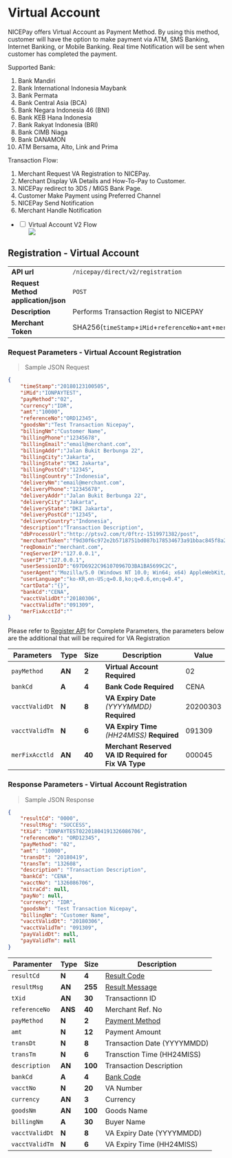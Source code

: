 # Virtual Account
NICEPay offers Virtual Account as Payment Method. By using this method, customer will have the option to make payment via ATM, SMS Banking, Internet Banking, or Mobile Banking. 
Real time Notification will be sent when customer has completed the payment.<br>

Supported Bank:
<ol type="1">
  <li>Bank Mandiri
  <li>Bank International Indonesia Maybank
  <li>Bank Permata
  <li>Bank Central Asia (BCA)
  <li>Bank Negara Indonesia 46 (BNI)
  <li>Bank KEB Hana Indonesia
  <li>Bank Rakyat Indonesia (BRI)
  <li>Bank CIMB Niaga
  <li>Bank DANAMON
  <li>ATM Bersama, Alto, Link and Prima
</ol>

Transaction Flow:
<ol type="1">
  <li>Merchant Request VA Registration to NICEPay.
  <li>Merchant Display VA Details and How-To-Pay to Customer.
  <li>NICEPay redirect to 3DS / MIGS Bank Page.
  <li>Customer Make Payment using Preferred Channel
  <li>NICEPay Send Notification
  <li>Merchant Handle Notification
</ol>

<div class="wrapper">
<ul>
  <li>
    <input type="checkbox" id="list-item-1">
    <label for="list-item-1" class="first">Virtual Account V2 Flow</label>
    <ul>
      <img src="/images/va-normal-v2-flow.png">
    </ul>
  </li>
</ul>
</div>

## Registration - Virtual Account

|                                                           |                                                                                                               |
|-----------------------------------------------------------|---------------------------------------------------------------------------------------------------------------|
| **API url**                                               | `/nicepay/direct/v2/registration`                                                                             |
| **Request Method** **application/json**                   | `POST`                                                                                                        |
| **Description**                                           | Performs Transaction Regist to NICEPAY                                                                        |        
| **Merchant Token**                                        | SHA256(`timeStamp`+`iMid`+`referenceNo`+`amt`+`merchantKey`)                                                  |

### Request Parameters - Virtual Account Registration

> Sample JSON Request

```json
{
    "timeStamp":"20180123100505",
    "iMid":"IONPAYTEST",
    "payMethod":"02",
    "currency":"IDR",
    "amt":"10000",
    "referenceNo":"ORD12345",
    "goodsNm":"Test Transaction Nicepay",
    "billingNm":"Customer Name",
    "billingPhone":"12345678",
    "billingEmail":"email@merchant.com",
    "billingAddr":"Jalan Bukit Berbunga 22",
    "billingCity":"Jakarta",
    "billingState":"DKI Jakarta",
    "billingPostCd":"12345",
    "billingCountry":"Indonesia",
    "deliveryNm":"email@merchant.com",
    "deliveryPhone":"12345678",
    "deliveryAddr":"Jalan Bukit Berbunga 22",
    "deliveryCity":"Jakarta",
    "deliveryState":"DKI Jakarta",
    "deliveryPostCd":"12345",
    "deliveryCountry":"Indonesia",
    "description":"Transaction Description",
    "dbProcessUrl":"http://ptsv2.com/t/0ftrz-1519971382/post",
    "merchantToken":"f9d30f6c972e2b5718751bd087b178534673a91bbac845f8a24e60e8e4abbbc5",
    "reqDomain":"merchant.com",
    "reqServerIP":"127.0.0.1",
    "userIP":"127.0.0.1",
    "userSessionID":"697D6922C961070967D3BA1BA5699C2C",
    "userAgent":"Mozilla/5.0 (Windows NT 10.0; Win64; x64) AppleWebKit/537.36 (KHTML,like Gecko) Chrome/60.0.3112.101 Safari/537.36",
    "userLanguage":"ko-KR,en-US;q=0.8,ko;q=0.6,en;q=0.4",
    "cartData":"{}",
    "bankCd":"CENA",
    "vacctValidDt":"20180306",
    "vacctValidTm":"091309",
    "merFixAcctId":""
}
```

<aside class="notice">Please refer to <a href="#registration">Register API</a> for Complete Parameters, the parameters below are the additional that will be required for VA Registration</aside>

| Parameters     | **Type** | **Size** | **Description**                                          | Value    |
| -------------- | -------- | -------- | -------------------------------------------------------- | -------- |
| `payMethod`    | **AN**   | **2**    | **Virtual Account** **Required**                         | 02       |
| `bankCd`       | **A**    | **4**    | **Bank Code** **Required**                               | CENA     |
| `vacctValidDt` | **N**    | **8**    | **VA Expiry Date** *(YYYYMMDD)* **Required**             | 20200303 |
| `vacctValidTm` | **N**    | **6**    | **VA Expiry Time** *(HH24MISS)* **Required**             | 091309   |
| `merFixAcctld` | **AN**   | **40**   | **Merchant Reserved VA ID** **Required for Fix VA Type** | 000045   |

### Response Parameters - Virtual Account Registration

> Sample JSON Response

```json
{
    "resultCd": "0000",
    "resultMsg": "SUCCESS",
    "tXid": "IONPAYTEST02201804191326086706",
    "referenceNo": "ORD12345",
    "payMethod": "02",
    "amt": "10000",
    "transDt": "20180419",
    "transTm": "132608",
    "description": "Transaction Description",
    "bankCd": "CENA",
    "vacctNo": "1326086706",
    "mitraCd": null,
    "payNo": null,
    "currency": "IDR",
    "goodsNm": "Test Transaction Nicepay",
    "billingNm": "Customer Name",
    "vacctValidDt": "20180306",
    "vacctValidTm": "091309",
    "payValidDt": null,
    "payValidTm": null
}
```

| Paramenter     | **Type** | Size    | Description                       |
| -------------- | -------- | ------- | --------------------------------- |
| `resultCd`     | **N**    | **4**   | [Result Code](#error-code)        |
| `resultMsg`    | **AN**   | **255** | [Result Message](#error-code)     |
| `tXid`         | **AN**   | **30**  | Transactionn ID                   |
| `referenceNo`  | **ANS**  | **40**  | Merchant Ref. No                  |
| `payMethod`    | **N**    | **2**   | [Payment Method](#payment-method) |
| `amt`          | **N**    | **12**  | Payment Amount                    |
| `transDt`      | **N**    | **8**   | Transaction Date (YYYYMMDD)       |
| `transTm`      | **N**    | **6**   | Transction Time (HH24MISS)        |
| `description`  | **AN**   | **100** | Transaction Description           |
| `bankCd`       | **A**    | **4**   | [Bank Code](#bank-code)           |
| `vacctNo`      | **N**    | **20**  | VA Number                         |
| `currency`     | **AN**   | **3**   | Currency                          |
| `goodsNm`      | **AN**   | **100** | Goods Name                        |
| `billingNm`    | **A**    | **30**  | Buyer Name                        |
| `vacctValidDt` | **N**    | **8**   | VA Expiry Date (YYYYMMDD)         |
| `vacctValidTm` | **N**    | **6**   | VA Expiry Time (HH24MISS)         |
